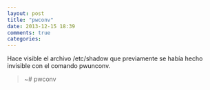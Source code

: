 ```yaml
---
layout: post
title: "pwconv"
date: 2013-12-15 18:39
comments: true
categories: 
---
```

Hace visible el archivo /etc/shadow que previamente se había hecho invisible con el comando pwunconv.

>~# pwconv

